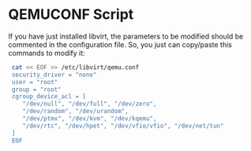 # QEMUCONF Script

If you have just installed libvirt, the parameters to be modified should be commented in the configuration file. So, you just can copy/paste this commands to modify it:

```bash
 cat << EOF >> /etc/libvirt/qemu.conf
 security_driver = "none"
 user = "root"
 group = "root"
 cgroup_device_acl = [
    "/dev/null", "/dev/full", "/dev/zero",
    "/dev/random", "/dev/urandom",
    "/dev/ptmx", "/dev/kvm", "/dev/kqemu",
    "/dev/rtc", "/dev/hpet", "/dev/vfio/vfio", "/dev/net/tun"
 ]
 EOF
```